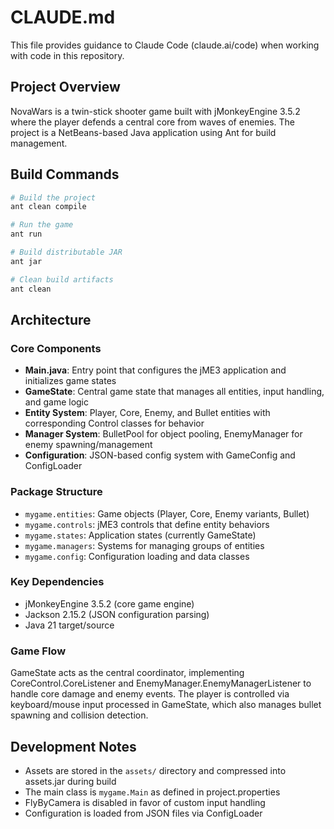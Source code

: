 # CLAUDE.md

This file provides guidance to Claude Code (claude.ai/code) when working with code in this repository.

## Project Overview

NovaWars is a twin-stick shooter game built with jMonkeyEngine 3.5.2 where the player defends a central core from waves of enemies. The project is a NetBeans-based Java application using Ant for build management.

## Build Commands

```bash
# Build the project
ant clean compile

# Run the game
ant run

# Build distributable JAR
ant jar

# Clean build artifacts
ant clean
```

## Architecture

### Core Components

- **Main.java**: Entry point that configures the jME3 application and initializes game states
- **GameState**: Central game state that manages all entities, input handling, and game logic
- **Entity System**: Player, Core, Enemy, and Bullet entities with corresponding Control classes for behavior
- **Manager System**: BulletPool for object pooling, EnemyManager for enemy spawning/management
- **Configuration**: JSON-based config system with GameConfig and ConfigLoader

### Package Structure

- `mygame.entities`: Game objects (Player, Core, Enemy variants, Bullet)
- `mygame.controls`: jME3 controls that define entity behaviors
- `mygame.states`: Application states (currently GameState)
- `mygame.managers`: Systems for managing groups of entities
- `mygame.config`: Configuration loading and data classes

### Key Dependencies

- jMonkeyEngine 3.5.2 (core game engine)
- Jackson 2.15.2 (JSON configuration parsing)
- Java 21 target/source

### Game Flow

GameState acts as the central coordinator, implementing CoreControl.CoreListener and EnemyManager.EnemyManagerListener to handle core damage and enemy events. The player is controlled via keyboard/mouse input processed in GameState, which also manages bullet spawning and collision detection.

## Development Notes

- Assets are stored in the `assets/` directory and compressed into assets.jar during build
- The main class is `mygame.Main` as defined in project.properties
- FlyByCamera is disabled in favor of custom input handling
- Configuration is loaded from JSON files via ConfigLoader